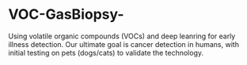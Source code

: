 # VOC-GasBiopsy-
Using volatile organic compounds (VOCs) and deep leanring for early illness detection. Our ultimate goal is cancer detection in humans, with initial testing on pets (dogs/cats) to validate the technology.
